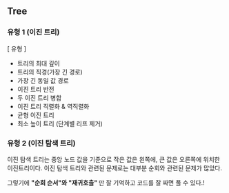 ## Tree

### 유형 1 (이진 트리)
[ 유형 ]
- 트리의 최대 깊이
- 트리의 직경(가장 긴 경로)
- 가장 긴 동일 값 경로
- 이진 트리 반전
- 두 이진 트리 병합
- 이진 트리 직렬화 & 역직렬화
- 균형 이진 트리
- 최소 높이 트리 (단계별 리프 제거)


### 유형 2 (이진 탐색 트리)
이진 탐색 트리는 중앙 노드 값을 기준으로 작은 값은 왼쪽에, 큰 값은 오른쪽에 위치한 이진트리이다.
이진 탐색 트리와 관련된 문제로는 대부분 순회와 관련된 문제가 많았다.

그렇기에 <b>"순회 순서"와 "재귀호출" </b>만 잘 기억하고 코드를 잘 짜면 풀 수 있다.!